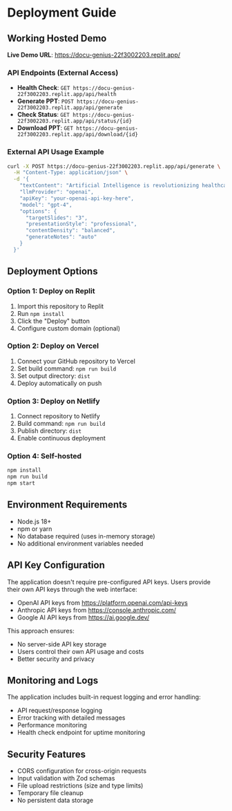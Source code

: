# Deployment Guide

## Working Hosted Demo

**Live Demo URL**: https://docu-genius-22f3002203.replit.app/

### API Endpoints (External Access)

- **Health Check**: `GET https://docu-genius-22f3002203.replit.app/api/health`
- **Generate PPT**: `POST https://docu-genius-22f3002203.replit.app/api/generate`
- **Check Status**: `GET https://docu-genius-22f3002203.replit.app/api/status/{id}`
- **Download PPT**: `GET https://docu-genius-22f3002203.replit.app/api/download/{id}`

### External API Usage Example

```bash
curl -X POST https://docu-genius-22f3002203.replit.app/api/generate \
  -H "Content-Type: application/json" \
  -d '{
    "textContent": "Artificial Intelligence is revolutionizing healthcare through machine learning algorithms that analyze medical data and predict patient outcomes for better treatment planning. These advanced systems enable faster diagnosis, reduce medical errors, and improve overall healthcare delivery efficiency.",
    "llmProvider": "openai",
    "apiKey": "your-openai-api-key-here", 
    "model": "gpt-4",
    "options": {
      "targetSlides": "3",
      "presentationStyle": "professional",
      "contentDensity": "balanced",
      "generateNotes": "auto"
    }
  }'
```

## Deployment Options

### Option 1: Deploy on Replit
1. Import this repository to Replit
2. Run `npm install`
3. Click the "Deploy" button
4. Configure custom domain (optional)

### Option 2: Deploy on Vercel
1. Connect your GitHub repository to Vercel
2. Set build command: `npm run build`
3. Set output directory: `dist`
4. Deploy automatically on push

### Option 3: Deploy on Netlify
1. Connect repository to Netlify
2. Build command: `npm run build`
3. Publish directory: `dist`
4. Enable continuous deployment

### Option 4: Self-hosted
```bash
npm install
npm run build
npm start
```

## Environment Requirements

- Node.js 18+
- npm or yarn
- No database required (uses in-memory storage)
- No additional environment variables needed

## API Key Configuration

The application doesn't require pre-configured API keys. Users provide their own API keys through the web interface:

- OpenAI API keys from https://platform.openai.com/api-keys
- Anthropic API keys from https://console.anthropic.com/
- Google AI API keys from https://ai.google.dev/

This approach ensures:
- No server-side API key storage
- Users control their own API usage and costs
- Better security and privacy

## Monitoring and Logs

The application includes built-in request logging and error handling:
- API request/response logging
- Error tracking with detailed messages
- Performance monitoring
- Health check endpoint for uptime monitoring

## Security Features

- CORS configuration for cross-origin requests
- Input validation with Zod schemas
- File upload restrictions (size and type limits)
- Temporary file cleanup
- No persistent data storage